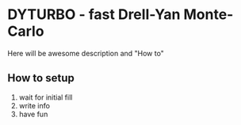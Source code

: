 # DYTURBO - fast Drell-Yan Monte-Carlo

Here will be awesome description and "How to"

## How to setup
 1. wait for initial fill
 2. write info
 3. have fun

